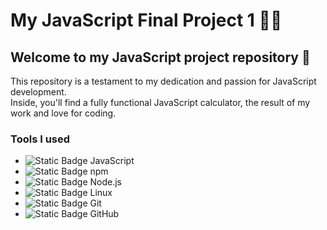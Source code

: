 # My JavaScript Final Project 1 🚀✨

## Welcome to my JavaScript project repository 👋

This repository is a testament to my dedication and passion for JavaScript development.  
Inside, you'll find a fully functional JavaScript calculator, the result of my work and love for coding.

### Tools I used
- ![Static Badge](https://img.shields.io/badge/-ffffff?style=social&logo=javascript) JavaScript
- ![Static Badge](https://img.shields.io/badge/-ffffff?style=social&logo=npm) npm
- ![Static Badge](https://img.shields.io/badge/-ffffff?style=social&logo=node.js) Node.js
- ![Static Badge](https://img.shields.io/badge/-ffffff?style=social&logo=Linux) Linux
- ![Static Badge](https://img.shields.io/badge/-ffffff?style=social&logo=Git) Git
- ![Static Badge](https://img.shields.io/badge/-ffffff?style=social&logo=Github) GitHub